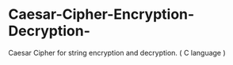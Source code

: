 # Caesar-Cipher-Encryption-Decryption-
Caesar Cipher for string encryption and decryption. ( C language )
